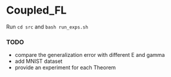 # Coupled_FL

Run `cd src` and `bash run_exps.sh`


### TODO
- compare the generalization error with different E and gamma
- add MNIST dataset
- provide an experiment for each Theorem